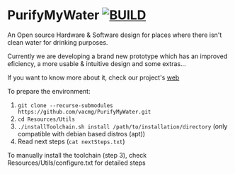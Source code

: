 # PurifyMyWater [![BUILD](https://github.com/vacmg/PurifyMyWater/actions/workflows/ESP32_BUILD.yaml/badge.svg)](https://github.com/vacmg/PurifyMyWater/actions/workflows/ESP32_BUILD.yaml)
An Open source Hardware &amp; Software design for places where there isn't clean water for drinking purposes.

Currently we are developing a brand new prototype which has an improved eficiency, a more usable & intuitive design and some extras...

If you want to know more about it, check our project's [web](https://purifymywater.odoo.com/)  <!-- [web](https://vacmg.github.io/PurifyMyWater) -->

To prepare the environment:
1. `git clone --recurse-submodules https://github.com/vacmg/PurifyMyWater.git`
2. `cd Resources/Utils`
3. `./installToolchain.sh install /path/to/installation/directory` (only compatible with debian based distros (apt))
4. Read next steps (`cat nextSteps.txt`)

To manually install the toolchain (step 3), check Resources/Utils/configure.txt for detailed steps

